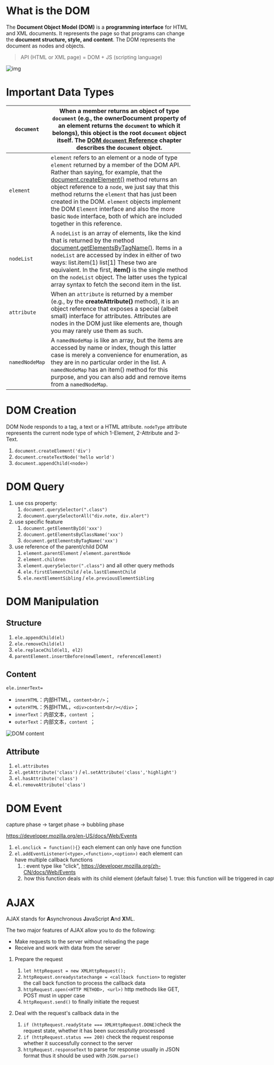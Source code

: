 # What is the DOM

The **Document Object Model (DOM)** is a **programming interface** for HTML and  XML documents. It represents the page so that programs can change the  **document structure, style, and content**. The DOM represents the document  as nodes and objects.

> API (HTML or XML page) = DOM + JS (scripting language) 

![img](/home/alan/Documents/Notes/dom.png)

# Important Data Types

| `document`     | When a member returns an object of type `document` (e.g., the **ownerDocument** property of an element returns the `document` to which it belongs), this object is the root `document` object itself. The [DOM `document` Reference](https://developer.mozilla.org/en-US/docs/DOM/document) chapter describes the `document` object. |
| -------------- | ------------------------------------------------------------ |
| `element`      | `element` refers to an element or a node of type `element` returned by a member of the DOM API. Rather than saying, for example, that the [document.createElement()](https://developer.mozilla.org/en-US/docs/Web/API/Document/createElement) method returns an object reference to a `node`, we just say that this method returns the `element` that has just been created in the DOM. `element` objects implement the DOM `Element` interface and also the more basic `Node` interface, both of which are included together in this reference. |
| `nodeList`     | A `nodeList` is an array of elements, like the kind that is returned by the method [document.getElementsByTagName()](https://developer.mozilla.org/en-US/docs/Web/API/Document/getElementsByTagName). Items in a `nodeList` are accessed by index in either of two ways: 			 				list.item(1) 				list[1] 			 			These two are equivalent. In the first, **item()** is the single method on the `nodeList` object. The latter uses the typical array syntax to fetch the second item in the list. |
| `attribute`    | When an `attribute` is returned by a member (e.g., by the **createAttribute()**  method), it is an object reference that exposes a special (albeit  small) interface for attributes. Attributes are nodes in the DOM just  like elements are, though you may rarely use them as such. |
| `namedNodeMap` | A `namedNodeMap` is like an array, but the items are  accessed by name or index, though this latter case is merely a  convenience for enumeration, as they are in no particular order in the  list. A `namedNodeMap` has an item() method for this purpose, and you can also add and remove items from a `namedNodeMap`. |

# DOM Creation

DOM Node responds to a tag, a text or a HTML attribute. `nodeType` attribute represents the current node type of which 1-Element, 2-Attribute and 3-Text.

1. `document.createElement('div')`
2. `document.createTextNode('hello world')`
3. `document.appendChild(<node>)`

# DOM Query

1. use css property:
   1. `document.querySelector(".class")`
   2. `document.querySelectorAll("div.note, div.alert")`
2. use specific feature
   1. `document.getElementById('xxx')`
   2. `document.getElementsByClassName('xxx')`
   3. `document.getElementsByTagName('xxx')`
3. use reference of the parent/child DOM
   1. `element.parentElement` / `element.parentNode`
   2. `element.children`
   3. `element.querySelector(".class")` and all other query methods
   4. `ele.firstElementChild` / `ele.lastElementChild`
   5. `ele.nextElementSibling` / `ele.previousElementSibling`

# DOM Manipulation

## Structure

1. `ele.appendChild(el)`
2. `ele.removeChild(el)`
3. `ele.replaceChild(el1, el2)`
4. `parentElement.insertBefore(newElement, referenceElement)`

## Content

`ele.innerText=`

- `innerHTML`：内部HTML，`content<br/>`；
- `outerHTML`：外部HTML，`<div>content<br/></div>`；
- `innerText`：内部文本，`content `；
- `outerText`：内部文本，`content `；

![DOM content](/home/alan/Documents/Notes/dom-content.gif)

## Attribute

1. `el.attributes`
2. `el.getAttribute('class')` / `el.setAttribute('class','highlight')`
3. `el.hasAttribute('class')`
4. `el.removeAttribute('class')`

# DOM Event

capture phase -> target phase -> bubbling phase

https://developer.mozilla.org/en-US/docs/Web/Events

1. `el.onclick = function(){}` each element can only have one function
2. `el.addEventListener(<type>,<function>,<option>)` each element can have multiple callback functions
   1. <type>: event type like "click", https://developer.mozilla.org/zh-CN/docs/Web/Events
   2. <option> how this function deals with its child element (default false)
      1. true: this function will be triggered in capture phrase
      2. false: this function wiil be triggered in bubble phrase

# AJAX

AJAX stands for **A**synchronous **J**avaScript **A**nd **X**ML.

The two major features of AJAX allow you to do the following:

- Make requests to the server without reloading the page
- Receive and work with data from the server

1. Prepare the request

   1. `let httpRequest = new XMLHttpRequest();`
   2. `httpRequest.onreadystatechange = <callback function>` to register the call back function to process the callback data
   3. `httpRequest.open(<HTTP METHOD>, <url>)` http methods like GET, POST must in upper case
   4. `httpRequest.send()` to finally initiate the request

2. Deal with the request's callback data in the <callback function>

   1. `if (httpRequest.readyState === XMLHttpRequest.DONE)`check the request state, whether it has been successfully processed
   2. `if (httpRequest.status === 200)` check the request response whether it successfully connect to the server
   3. `httpRequest.responseText` to parse for response usually in JSON format thus it should be used with `JSON.parse()`

    